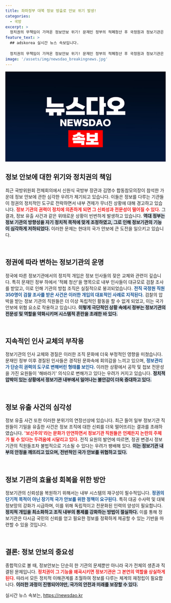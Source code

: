```yaml
---
title: 좌파정부 대북 정보 방출로 안보 위기 발생!
categories:
  - 국방
excerpt: >
  정치권의 무책임이 가져온 정보안보 위기! 문재인 정부의 적폐청산 후 국정원과 정보기관은 심각한 약화 상태, 기밀 유출 사건까지 발생하며 위기가 갈수록 심화되고 있다. 정치적 도구로 전락한 정보기관의 실태를 파헤쳐본다.
feature_text: >
  ## adskorea 실시간 뉴스 속보입니다.

  정치권의 무책임이 가져온 정보안보 위기! 문재인 정부의 적폐청산 후 국정원과 정보기관은 심각한 약화 상태, 기밀 유출 사건까지 발생하며 위기가 갈수록 심화되고 있다. 정치적 도구로 전락한 정보기관의 실태를 파헤쳐본다.
image: '/assets/img/newsdao_breakingnews.jpg'
---
```


<p><img src="/assets/img/newsdao_breakingnews.jpg" alt="adskorea 속보" /></p>

<h2 data-ke-size="size26">정보 안보에 대한 위기와 정치권의 책임</h2>

<p data-ke-size="size16">최근 국방위원회 전체회의에서 신원식 국방부 장관과 김명수 합동참모의장이 참석한 가운데 정보 안보에 관한 심각한 우려가 제기되고 있습니다. 이들은 정보를 다루는 기관들이 정권의 정치적인 도구로 전락하면서 내부 견제가 무너진 상황에 대해 경고하고 있습니다. <b><span style="color: #ee2323;">정보 기관의 권력이 정치에 의존하게 되면 그 신뢰성과 전문성이 떨어질 수 있다.</span></b> 그 결과, 정보 유출 사건과 같은 위태로운 상황이 빈번하게 발생하고 있습니다. <b><span style="background-color: #21538527;">역대 정부는 정보 기관의 방향성을 자기 정치적 목적에 맞게 조정하였고, 그로 인해 정보기관의 기능이 심각하게 저하되었다.</span></b> 이러한 문제는 현대의 국가 안보에 큰 도전을 일으키고 있습니다.</p>

<p data-ke-size="size16">&nbsp;</p>

<h2 data-ke-size="size26">정권에 따라 변하는 정보기관의 운명</h2>

<p data-ke-size="size16">정국에 따른 정보기관에서의 정치적 개입은 정보 인사들의 잦은 교체와 관련이 깊습니다. 특히 문재인 정부 하에서 '적폐 청산'을 명목으로 내부 인사들이 대규모로 검찰 조사를 받았고, 이로 인해 기관의 방첩 조직은 실질적으로 붕괴되었습니다. <b><span style="color: #1a5490;">전직 국정원 직원 350명이 검찰 조사를 받은 사건은 이러한 개입의 대표적인 사례로 지적된다.</span></b> 검찰의 압박을 받는 정보 기관의 직원들은 더 이상 독립적인 활동을 할 수 없게 되었고, 이는 국가 안보에 위협 요소로 작용하고 있습니다. <b><span style="background-color: #21538527;">이렇게 극단적인 상황 속에서 정부는 정보기관의 전문성 및 역할을 약화시키며 시스템적 혼란을 초래한 바 있다.</span></b></p>

<p data-ke-size="size16">&nbsp;</p>

<h2 data-ke-size="size26">지속적인 인사 교체의 부작용</h2>

<p data-ke-size="size16">정보기관의 인사 교체와 경질은 이러한 조직 문화에 더욱 부정적인 영향을 미쳤습니다. 문재인 정부 이후 경질된 인사들은 경직된 문화속에 회의감을 느끼고 있으며, <b><span style="color: #1a5490;">정보관리가 단순히 권력의 도구로 변해버린 형태를 보인다.</span></b> 이러한 상황에서 공작 및 첩보 전문성을 가진 요원들이 '해바라기' 의식으로 변해가고 있다는 우려가 커지고 있습니다. <b><span style="background-color: #21538527;">정치적 압박이 있는 상황에서 정보기관 내부에서 일어나는 불안감이 더욱 증대하고 있다.</span></b></p>

<p data-ke-size="size16">&nbsp;</p>

<h2 data-ke-size="size26">정보 유출 사건의 심각성</h2>

<p data-ke-size="size16">정보 유출 사건 또한 이러한 분위기의 연장선상에 있습니다. 최근 들어 일부 정보기관 직원들이 기밀을 유출한 사건은 정보 조직에 대한 신뢰를 더욱 떨어뜨리는 결과를 초래하였습니다. <b><span style="color: #ee2323;">'보신주의'라는 문화가 만연하면서 정보기관 직원들은 언제든지 논란의 주체가 될 수 있다는 두려움에 시달리고 있다.</span></b> 전직 요원의 발언에 따르면, 정권 변경시 정보기관의 직원들조차 불법적으로 기소될 수 있다는 우려가 팽배해 있다. <b><span style="background-color: #21538527;">이는 정보기관 내부의 안정을 깨뜨리고 있으며, 전반적인 국가 안보를 위협하고 있다.</span></b></p>

<p data-ke-size="size16">&nbsp;</p>

<h2 data-ke-size="size26">정보 기관의 효율성 회복을 위한 방안</h2>

<p data-ke-size="size16">정보기관의 신뢰성을 복원하기 위해서는 내부 시스템의 재구성이 필수적입니다. <b><span style="color: #1a5490;">정권의 단기적 목적이 아닌 장기적 국가 안보를 위한 정책이 요구된다.</span></b> 특히 대공 수사력 및 대북 정보망의 강화가 시급하며, 이를 위해 독립적이고 전문화된 인력의 양성이 필요합니다. <b><span style="background-color: #21538527;">정치적 개입을 최소화하고 조직 내부의 통제를 강화하는 방법이 절실하다.</span></b> 이를 통해 정보기관은 다시금 국민의 신뢰를 얻고 필요한 정보를 정확하게 제공할 수 있는 기반을 마련할 수 있을 것입니다.</p>

<p data-ke-size="size16">&nbsp;</p>

<h2 data-ke-size="size26">결론: 정보 안보의 중요성</h2>

<p data-ke-size="size16">종합적으로 볼 때, 정보안보는 단순히 한 기관의 문제뿐만 아니라 국가 전체의 생존과 직결된 문제입니다. <b><span style="color: #ee2323;">정치권이 그 기능을 왜곡시키면 정보기관은 그 본연의 역할을 상실하게 된다.</span></b> 따라서 모든 정치적 이해관계를 초월하여 정보를 다루는 체계의 재정립이 필요합니다. <b><span style="background-color: #21538527;">이러한 과정이 진행되어야만, 국가의 안전과 미래를 보장할 수 있다.</span></b></p>
실시간 뉴스 속보는, <a href="https://newsdao.kr" rel="dofollow">https://newsdao.kr</a>


